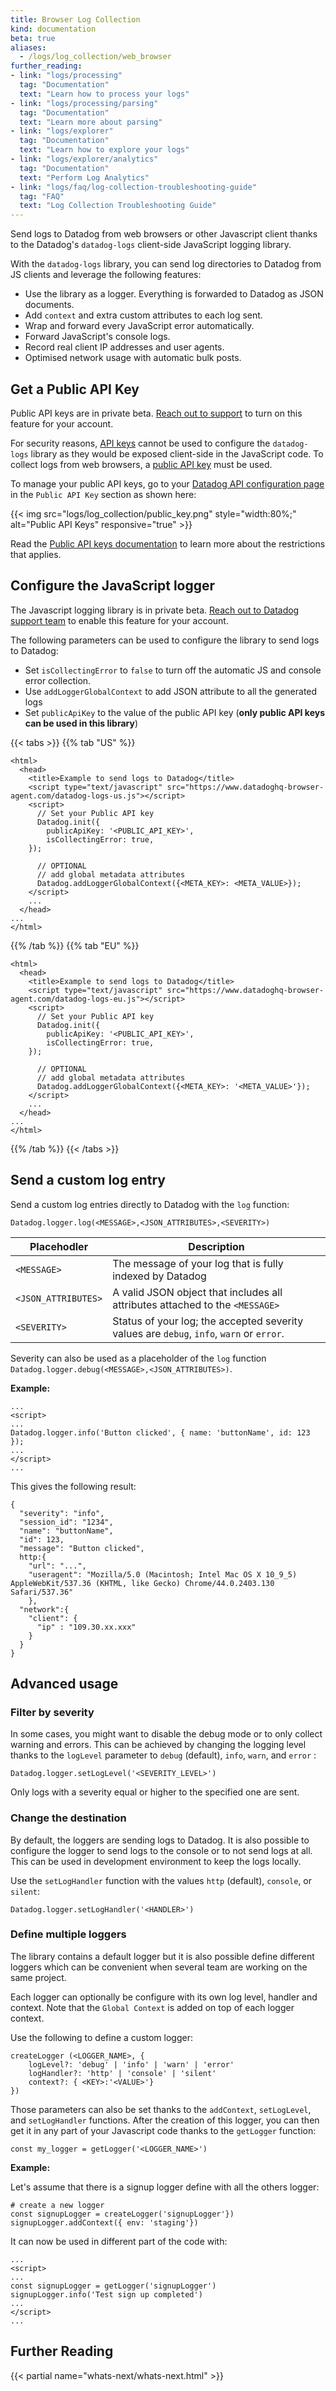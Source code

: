 ```yaml
---
title: Browser Log Collection
kind: documentation
beta: true
aliases:
  - /logs/log_collection/web_browser
further_reading:
- link: "logs/processing"
  tag: "Documentation"
  text: "Learn how to process your logs"
- link: "logs/processing/parsing"
  tag: "Documentation"
  text: "Learn more about parsing"
- link: "logs/explorer"
  tag: "Documentation"
  text: "Learn how to explore your logs"
- link: "logs/explorer/analytics"
  tag: "Documentation"
  text: "Perform Log Analytics"
- link: "logs/faq/log-collection-troubleshooting-guide"
  tag: "FAQ"
  text: "Log Collection Troubleshooting Guide"
---
```




Send logs to Datadog from web browsers or other Javascript client thanks to the Datadog's `datadog-logs` client-side JavaScript logging library.

With the `datadog-logs` library, you can send log directories to Datadog from JS clients and leverage the following features:

* Use the library as a logger. Everything is forwarded to Datadog as JSON documents.
* Add `context` and extra custom attributes to each log sent.
* Wrap and forward every JavaScript error automatically.
* Forward JavaScript's console logs.
* Record real client IP addresses and user agents.
* Optimised network usage with automatic bulk posts.

## Get a Public API Key

<div class="alert alert-warning">
Public API keys are in private beta. <a href="https://docs.datadoghq.com/help/">Reach out to support</a> to turn on this feature for your account.
</div>

For security reasons, [API keys][1] cannot be used to configure the `datadog-logs` library as they would be exposed client-side in the JavaScript code. To collect logs from web browsers, a [public API key][2] must be used.

To manage your public API keys, go to your [Datadog API configuration page][3] in the `Public API Key` section as shown here:

{{< img src="logs/log_collection/public_key.png" style="width:80%;" alt="Public API Keys" responsive="true" >}}

Read the [Public API keys documentation][2] to learn more about the restrictions that applies.

## Configure the JavaScript logger

<div class="alert alert-warning">
The Javascript logging library is in private beta. <a href="https://docs.datadoghq.com/help/">Reach out to Datadog support team</a> to enable this feature for your account.
</div>

The following parameters can be used to configure the library to send logs to Datadog:

* Set `isCollectingError` to `false` to turn off the automatic JS and console error collection.
* Use `addLoggerGlobalContext` to add JSON attribute to all the generated logs
* Set `publicApiKey` to the value of the public API key (**only public API keys can be used in this library**)

{{< tabs >}}
{{% tab "US" %}}

```
<html>
  <head>
    <title>Example to send logs to Datadog</title>
    <script type="text/javascript" src="https://www.datadoghq-browser-agent.com/datadog-logs-us.js"></script>
    <script>
      // Set your Public API key
      Datadog.init({
        publicApiKey: '<PUBLIC_API_KEY>',
        isCollectingError: true,
    });

      // OPTIONAL
      // add global metadata attributes
      Datadog.addLoggerGlobalContext({<META_KEY>: <META_VALUE>});
    </script>
    ...
  </head>
...
</html>
```

{{% /tab %}}
{{% tab "EU" %}}

```
<html>
  <head>
    <title>Example to send logs to Datadog</title>
    <script type="text/javascript" src="https://www.datadoghq-browser-agent.com/datadog-logs-eu.js"></script>
    <script>
      // Set your Public API key
      Datadog.init({
        publicApiKey: '<PUBLIC_API_KEY>',
        isCollectingError: true,
    });

      // OPTIONAL
      // add global metadata attributes
      Datadog.addLoggerGlobalContext({<META_KEY>: '<META_VALUE>'});
    </script>
    ...
  </head>
...
</html>
```

{{% /tab %}}
{{< /tabs >}}

## Send a custom log entry

Send a custom log entries directly to Datadog with the `log` function:

```
Datadog.logger.log(<MESSAGE>,<JSON_ATTRIBUTES>,<SEVERITY>)
```

| Placehodler         | Description                                                                             |
| ------              | -------                                                                                 |
| `<MESSAGE>`         | The message of your log that is fully indexed by Datadog                                |
| `<JSON_ATTRIBUTES>` | A valid JSON object that includes all attributes attached to the `<MESSAGE>`            |
| `<SEVERITY>`        | Status of your log; the accepted severity values are `debug`, `info`, `warn` or `error`. |

Severity can also be used as a placeholder of the `log` function `Datadog.logger.debug(<MESSAGE>,<JSON_ATTRIBUTES>)`.

**Example:**

```
...
<script>
...
Datadog.logger.info('Button clicked', { name: 'buttonName', id: 123 });
...
</script>
...
```

This gives the following result:

```
{
  "severity": "info",
  "session_id": "1234", 
  "name": "buttonName",
  "id": 123,
  "message": "Button clicked",
  http:{
    "url": "...",
    "useragent": "Mozilla/5.0 (Macintosh; Intel Mac OS X 10_9_5) AppleWebKit/537.36 (KHTML, like Gecko) Chrome/44.0.2403.130 Safari/537.36"
    },
  "network":{
    "client": {
      "ip" : "109.30.xx.xxx"
    }
  }
}  
```

## Advanced usage

### Filter by severity

In some cases, you might want to disable the debug mode or to only collect warning and errors. This can be achieved by changing the logging level thanks to the `logLevel` parameter to `debug` (default), `info`, `warn`, and `error` :

```
Datadog.logger.setLogLevel('<SEVERITY_LEVEL>')
```

Only logs with a severity equal or higher to the specified one are sent.

### Change the destination

By default, the loggers are sending logs to Datadog. It is also possible to configure the logger to send logs to the console or to not send logs at all. This can be used in development environment to keep the logs locally.

Use the `setLogHandler` function with the values `http` (default), `console`, or `silent`:
```
Datadog.logger.setLogHandler('<HANDLER>')
```

### Define multiple loggers

The library contains a default logger but it is also possible define different loggers which can be convenient when several team are working on the same project.

Each logger can optionally be configure with its own log level, handler and context. Note that the `Global Context` is added on top of each logger context. 

Use the following to define a custom logger:

```
createLogger (<LOGGER_NAME>, {
    logLevel?: 'debug' | 'info' | 'warn' | 'error'
    logHandler?: 'http' | 'console' | 'silent'
    context?: { <KEY>:'<VALUE>'}
})
```

Those parameters can also be set thanks to the `addContext`, `setLogLevel`, and `setLogHandler` functions.
After the creation of this logger, you can then get it in any part of your Javascript code thanks to the `getLogger` function:

```
const my_logger = getLogger('<LOGGER_NAME>') 
```

**Example:**


Let's assume that there is a signup logger define with all the others logger:

```
# create a new logger
const signupLogger = createLogger('signupLogger'})
signupLogger.addContext({ env: 'staging'})
```

It can now be used in different part of the code with:

```
...
<script>
...
const signupLogger = getLogger('signupLogger')
signupLogger.info('Test sign up completed')
...
</script>
...
```


## Further Reading

{{< partial name="whats-next/whats-next.html" >}}

[1]: https://docs.datadoghq.com/account_management/faq/api-app-key-management/#api-keys
[2]: https://docs.datadoghq.com/account_management/faq/api-app-key-management/#public-api-keys
[3]: https://app.datadoghq.com/account/settings#api
